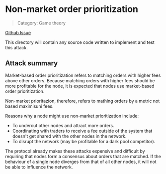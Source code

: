 # Non-market order prioritization

> Category: Game theory

[Github Issue](https://github.com/republicprotocol/malicious-nodes/issues/2)

This directory will contain any source code written to implement and test this attack.

## Attack summary

Market-based order prioritization refers to matching orders with higher fees above other orders. Because matching orders with higher fees should be more profitable for the node, it is expected that nodes use market-based order prioritization.

Non-market prioritazion, therefore, refers to mathing orders by a metric not based maximisuni fees.

Reasons why a node might use non-market prioritization include:

* To undercut other nodes and attract more orders.
* Coordinating with traders to receive a fee outside of the system that doesn't get shared with the other nodes in the network.
* To disrupt the network (may be profitable for a dark pool competitor).

The protocol already makes these attacks expensive and difficult by requiring that nodes form a consensus about orders that are matched. If the behaviour of a single node diverges from that of all other nodes, it will not be able to influence the network.
